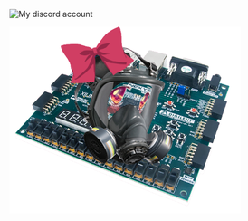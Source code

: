 <!--<a href="https://hits.seeyoufarm.com"><img src="https://hits.seeyoufarm.com/api/count/incr/badge.svg?url=https%3A%2F%2Fgithub.com%2Fnandemonogatari%2Fnandemonogatari&count_bg=%2379C83D&title_bg=%23555555&icon=&icon_color=%23E7E7E7&title=hits&edge_flat=false"/></a>-->

<p align="left">  
  <img src="https://discord.c99.nl/widget/theme-4/208357117298606082.png" alt="My discord account">
</p>

<a     align="left" href="https://nandemonogatari.github.io/quarantined-nexys-commands/index.html" target="external">
  <img align="left" src="https://github.com/nandemonogatari/quarantined-nexys-commands/blob/gh-pages/cdn/images/nexys_corona.png?raw=true" height="330px"/>
</a>

<!--
**nandemonogatari/nandemonogatari** is a ✨ _special_ ✨ repository because its `README.md` (this file) appears on your GitHub profile.

Here are some ideas to get you started:

- 🔭 I’m currently working on ...
- 🌱 I’m currently learning ...
- 👯 I’m looking to collaborate on ...
- 🤔 I’m looking for help with ...
- 💬 Ask me about ...
- 📫 How to reach me: ...
- 😄 Pronouns: ...
- ⚡ Fun fact: ...
-->
